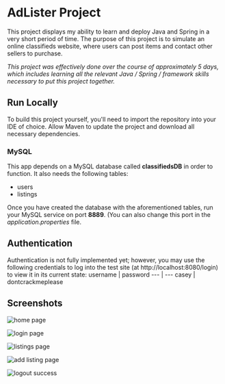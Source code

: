 # AdLister Project

This project displays my ability to learn and deploy Java and Spring in a very short period of time. The purpose of this project is to simulate an online classifieds website, where users can post items and contact other sellers to purchase.

_This project was effectively done over the course of approximately 5 days, which includes learning all the relevant Java / Spring / framework skills necessary to put this project together._
## Run Locally

To build this project yourself, you'll need to import the repository into your IDE of choice. Allow Maven to update the project and download all necessary dependencies.

### MySQL

This app depends on a MySQL database called **classifiedsDB** in order to function. It also needs the following tables:
* users
* listings

Once you have created the database with the aforementioned tables, run your MySQL service on port **8889**. (You can also change this port in the _application.properties_ file.

## Authentication

Authentication is not fully implemented yet; however, you may use the following credentials to log into the test site (at http://localhost:8080/login) to view it in its current state:
username | password
--- | ---
casey | dontcrackmeplease

## Screenshots

![home page](https://github.com/fridaynext/AdLister/screenshots/01screenshot)

![login page](https://github.com/fridaynext/AdLister/screenshots/02screenshot)

![listings page](https://github.com/fridaynext/AdLister/screenshots/03screenshot)

![add listing page](https://github.com/fridaynext/AdLister/screenshots/04screenshot)

![logout success](https://github.com/fridaynext/AdLister/screenshots/05screenshot)
